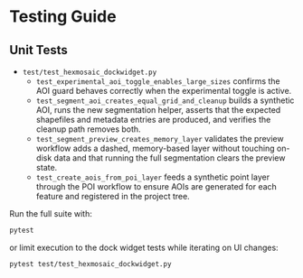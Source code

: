 # Testing Guide

## Unit Tests

* `test/test_hexmosaic_dockwidget.py`
  * `test_experimental_aoi_toggle_enables_large_sizes` confirms the AOI guard behaves correctly when the experimental toggle is active.
  * `test_segment_aoi_creates_equal_grid_and_cleanup` builds a synthetic AOI, runs the new segmentation helper, asserts that the expected shapefiles and metadata entries are produced, and verifies the cleanup path removes both.
  * `test_segment_preview_creates_memory_layer` validates the preview workflow adds a dashed, memory-based layer without touching on-disk data and that running the full segmentation clears the preview state.
  * `test_create_aois_from_poi_layer` feeds a synthetic point layer through the POI workflow to ensure AOIs are generated for each feature and registered in the project tree.

Run the full suite with:

```bash
pytest
```

or limit execution to the dock widget tests while iterating on UI changes:

```bash
pytest test/test_hexmosaic_dockwidget.py
```
